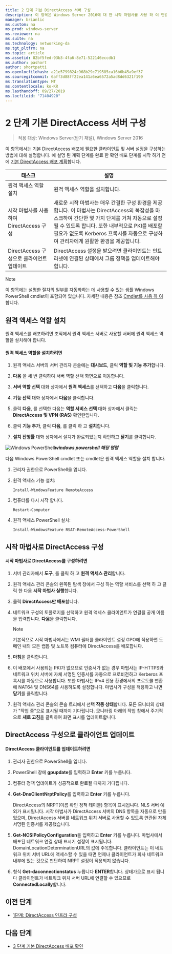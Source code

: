 ```yaml
---
title: 2 단계 기본 DirectAccess 서버 구성
description: 이 항목은 Windows Server 2016에 대 한 시작 마법사를 사용 하 여 단일 DirectAccess 서버 배포 가이드의 일부입니다.
manager: brianlic
ms.custom: na
ms.prod: windows-server
ms.reviewer: na
ms.suite: na
ms.technology: networking-da
ms.tgt_pltfrm: na
ms.topic: article
ms.assetid: 82bf5fed-93b3-4fa6-8e71-522146eccdb1
ms.author: pashort
author: shortpatti
ms.openlocfilehash: a21e5799824c968b29c719585ca16b6b45a9ef37
ms.sourcegitcommit: 6aff3d88ff22ea141a6ea6572a5ad8dd6321f199
ms.translationtype: MT
ms.contentlocale: ko-KR
ms.lasthandoff: 09/27/2019
ms.locfileid: "71404920"
---
```

# <a name="step-2-configure-the-basic-directaccess-server"></a>2 단계 기본 DirectAccess 서버 구성

>적용 대상: Windows Server(반기 채널), Windows Server 2016

이 항목에서는 기본 DirectAccess 배포에 필요한 클라이언트 및 서버 설정을 구성하는 방법에 대해 설명합니다. 에 설명 된 계획 단계를 완료 한 확인 배포 단계를 시작 하기 전에 [기본 DirectAccess 배포 계획](Plan-a-Basic-DirectAccess-Deployment.md)합니다.  
  
|태스크|설명|  
|----|--------|  
|원격 액세스 역할 설치|원격 액세스 역할을 설치합니다.|  
|시작 마법사를 사용하여 DirectAccess 구성|새로운 시작 마법사는 매우 간결한 구성 환경을 제공합니다. 이 마법사는 DirectAccess의 복잡성을 마스크하여 간단한 몇 가지 단계를 거쳐 자동으로 설정될 수 있도록 합니다. 또한 내부적으로 PKI를 배포할 필요가 없도록 Kerberos 프록시를 자동으로 구성하여 관리자에게 원활한 환경을 제공합니다.|  
|DirectAccess 구성으로 클라이언트 업데이트|DirectAccess 설정을 받으려면 클라이언트는 인트라넷에 연결된 상태에서 그룹 정책을 업데이트해야 합니다.|  
  
> [!NOTE]  
> 이 항목에는 설명한 절차의 일부를 자동화하는 데 사용할 수 있는 샘플 Windows PowerShell cmdlet이 포함되어 있습니다. 자세한 내용은 참조 [Cmdlet를 사용 하 여](https://go.microsoft.com/fwlink/p/?linkid=230693)합니다.  
  
## <a name="BKMK_Role"></a>원격 액세스 역할 설치  
원격 액세스를 배포하려면 조직에서 원격 액세스 서버로 사용할 서버에 원격 액세스 역할을 설치해야 합니다.  
  
#### <a name="to-install-the-remote-access-role"></a>원격 액세스 역할을 설치하려면  
  
1.  원격 액세스 서버의 서버 관리자 콘솔에는 **대시보드**, 클릭 **역할 및 기능 추가**합니다.  
  
2.  **다음** 을 세 번 클릭하여 서버 역할 선택 화면으로 이동합니다.  
  
3.  **서버 역할 선택** 대화 상자에서 **원격 액세스**를 선택하고 **다음**을 클릭합니다.  
  
4.  **기능 선택** 대화 상자에서 **다음**을 클릭합니다.  
  
5.  클릭 **다음**, 를 선택한 다음는 **역할 서비스 선택** 대화 상자에서 클릭는 **DirectAccess 및 VPN (RAS)** 확인란입니다.  
  
6.  클릭 **기능 추가**, 클릭 **다음**, 를 클릭 하 고 **설치**합니다.  
  
7.  **설치 진행률** 대화 상자에서 설치가 완료되었는지 확인하고 **닫기**를 클릭합니다.  
  
![Windows PowerShell](../../../media/Step-2-Configure-the-DirectAccess-Server/PowerShellLogoSmall.gif)***<em>windows powershell 해당 명령</em>***  
  
다음 Windows PowerShell cmdlet 또는 cmdlet은 원격 액세스 역할을 설치 합니다. 

1. 관리자 권한으로 PowerShell을 엽니다.

2. 원격 액세스 기능 설치:

   ```  
   Install-WindowsFeature RemoteAccess   
   ```  

3. 컴퓨터를 다시 시작 합니다.

   ```
   Restart-Computer
   ```
   
4. 원격 액세스 PowerShell 설치:

   ```
   Install-WindowsFeature RSAT-RemoteAccess-PowerShell
   ```



  
## <a name="configure-directaccess-with-the-getting-started-wizard"></a>시작 마법사로 DirectAccess 구성  
  
#### <a name="to-configure-directaccess-using-the-getting-started-wizard"></a>시작 마법사로 DirectAccess를 구성하려면  
  
1.  서버 관리자에서 **도구**, 를 클릭 하 고 **원격 액세스 관리**합니다.  
  
2.  원격 액세스 관리 콘솔의 왼쪽된 탐색 창에서 구성 하는 역할 서비스를 선택 하 고 클릭 한 다음 **시작 마법사 실행**합니다.  
  
3.  클릭 **DirectAccess만 배포**합니다.  
  
4.  네트워크 구성의 토폴로지를 선택하고 원격 액세스 클라이언트가 연결될 공개 이름을 입력합니다. **다음**을 클릭합니다.  
  
    > [!NOTE]  
    > 기본적으로 시작 마법사에서는 WMI 필터를 클라이언트 설정 GPO에 적용하면 도메인 내의 모든 랩톱 및 노트북 컴퓨터에 DirectAccess를 배포합니다.  
  
5.  **마침**을 클릭합니다.  
  
6.  이 배포에서 사용되는 PKI가 없으므로 인증서가 없는 경우 마법사는 IP-HTTPS와 네트워크 위치 서버에 자체 서명된 인증서를 자동으로 프로비전하고 Kerberos 프록시를 자동으로 사용합니다. 또한 마법사는 IPv4 전용 환경에서의 프로토콜 변환에 NAT64 및 DNS64를 사용하도록 설정합니다. 마법사가 구성을 적용하고 나면 **닫기**를 클릭합니다.  
  
7.  원격 액세스 관리 콘솔의 콘솔 트리에서 선택 **작동 상태**합니다. 모든 모니터의 상태가 "작업 중"으로 표시될 때까지 기다립니다. 모니터링 아래의 작업 창에서 주기적으로 **새로 고침**을 클릭하여 화면 표시를 업데이트합니다.  
  
## <a name="update-clients-with-the-directaccess-configuration"></a>DirectAccess 구성으로 클라이언트 업데이트  
  
#### <a name="to-update-directaccess-clients"></a>DirectAccess 클라이언트를 업데이트하려면  
  
1.  관리자 권한으로 PowerShell을 엽니다.  
  
2.  PowerShell 창에 **gpupdate**를 입력하고 **Enter** 키를 누릅니다.  
  
3.  컴퓨터 정책 업데이트가 성공적으로 완료될 때까지 기다립니다.  
  
4.  **Get-DnsClientNrptPolicy**를 입력하고 **Enter** 키를 누릅니다.  
  
    DirectAccess의 NRPT(이름 확인 정책 테이블) 항목이 표시됩니다. NLS 서버 예외가 표시됩니다. 시작 마법사가 DirectAccess 서버의 DNS 항목을 자동으로 만들었으며, DirectAccess 서버를 네트워크 위치 서버로 사용할 수 있도록 연관된 자체 서명된 인증서를 제공했습니다.  
  
5.  **Get-NCSIPolicyConfiguration**을 입력하고 **Enter** 키를 누릅니다. 마법사에서 배포된 네트워크 연결 상태 표시기 설정이 표시됩니다. DomainLocationDeterminationURL의 값에 주목합니다. 클라이언트는 이 네트워크 위치 서버 URL에 액세스할 수 있을 때면 언제나 클라이언트가 회사 네트워크 내부에 있는 것으로 판단하여 NRPT 설정이 적용되지 않습니다.  
  
6.  형식 **Get-daconnectionstatus** 누릅니다 **ENTER**합니다. 상태가으로 표시 됩니다 클라이언트가 네트워크 위치 서버 URL에 연결할 수 있으므로 **ConnectedLocally**합니다.  
  
## <a name="BKMK_Links"></a>이전 단계  
  
-   [1단계: DirectAccess 인프라 구성](Step-1-Configure-the-DirectAccess-Infrastructure.md)  
  
## <a name="next-step"></a>다음 단계  
  
-   [3 단계 기본 DirectAccess 배포 확인](da-basic-configure-s3-verify.md)  
  


